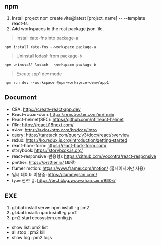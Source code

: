 ## npm
1. Install project
    npm create vite@latest [project_name] -- --template react-ts
2. Add workspaces to the root package.json file.
> Install date-fns into package-a

    npm install date-fns --workspace package-a 
> Uninstall lodash from package-b

    npm uninstall lodash --workspace package-b 
> Excute app1 dev mode

    npm run dev --workspace @npm-workspace-demo/app1
    


## Document
- CRA: https://create-react-app.dev
- React-router-dom: https://reactrouter.com/en/main
- React-helmet(SEO): https://github.com/nfl/react-helmet
- i18n: https://react.i18next.com/
- axios: https://axios-http.com/kr/docs/intro
- query: https://tanstack.com/query/v3/docs/react/overview
- redux: https://ko.redux.js.org/introduction/getting-started
- react-hook-form: https://react-hook-form.com/
- storybook: https://storybook.js.org/
- react-responsive (반응형): https://github.com/yocontra/react-responsive
- prettier: https://prettier.io/ (포맷)
- framer motion: https://www.framer.com/motion/ (홈페이지에만 사용)
- 임시 데이터 이용중: https://dummyjson.com/
- type 관련 글: https://techblog.woowahan.com/9804/


## EXE
1. global install serve: npm install -g pm2
2. global install: npm install -g pm2
3. pm2 start ecosystem.config.js
- show list: pm2 list
- all stop : pm2 kill
- show log : pm2 logs

